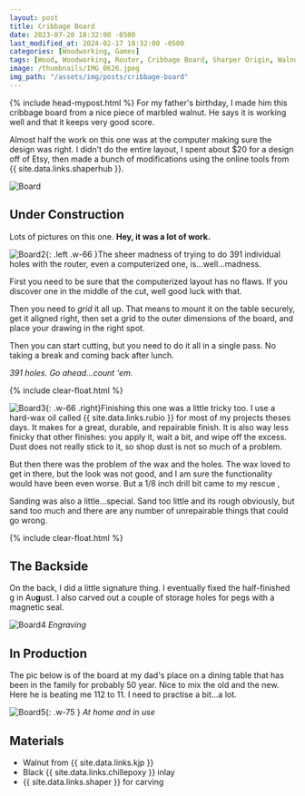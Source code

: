 ```yaml
---
layout: post
title: Cribbage Board
date: 2023-07-20 18:32:00 -0500
last_modified_at: 2024-02-17 18:32:00 -0500
categories: [Woodworking, Games]
tags: [Wood, Woodworking, Router, Cribbage Board, Sharper Origin, Walnut, Games]
image: /thumbnails/IMG_0626.jpeg
img_path: "/assets/img/posts/cribbage-board"
---
```

{% include head-mypost.html %}
For my father's birthday, I made him this cribbage board from a nice piece of marbled walnut. He says it is working well and that it keeps very good score.

Almost half the work on this one was at the computer making sure the design was right. I didn't do the entire layout, I spent about $20 for a design off of Etsy, then made a bunch of modifications using the online tools from {{ site.data.links.shaperhub }}.

![Board][Board]

## Under Construction

Lots of pictures on this one. **Hey, it was a lot of work.**

![Board2][Board2]{: .left .w-66 }The sheer madness of trying to do 391 individual holes with the router, even a computerized one, is...well...madness.

First you need to be sure that the computerized layout has no flaws. If you discover one in the middle of the cut, well good luck with that.

Then you need to _grid_ it all up. That means to mount it on the table securely, get it aligned right, then set a grid to the outer dimensions of the board, and place your drawing in the right spot.

Then you can start cutting, but you need to do it all in a single pass. No taking a break and coming back after lunch.

_391 holes. Go ahead...count 'em._

{% include clear-float.html %}

![Board3][Board3]{: .w-66 .right}Finishing this one was a little tricky too. I use a hard-wax oil called {{ site.data.links.rubio }} for most of my projects theses days. It makes for a great, durable, and repairable finish. It is also way less finicky that other finishes: you apply it, wait a bit, and wipe off the excess. Dust does not really stick to it, so shop dust is not so much of a problem.

But then there was the problem of the wax and the holes. The wax loved to get in there, but the look was not good, and I am sure the functionality would have been even worse. But a 1/8 inch drill bit came to my rescue ,

Sanding was also a little...special. Sand too little and its rough obviously, but sand too much and there are any number of unrepairable things that could go wrong.

{% include clear-float.html %}

## The Backside

On the back, I did a little signature thing. I eventually fixed the half-finished g in Au**g**ust. I also carved out a couple of storage holes for pegs with a magnetic seal.

![Board4][Board4]
_Engraving_

## In Production

The pic below is of the board at my dad's place on a dining table that has been in the family for probably 50 year. Nice to mix the old and the new. Here he is beating me 112 to 11. I need to practise a bit...a lot.

![Board5][Board5]{: .w-75 }
_At home and in use_

## Materials

- Walnut from {{ site.data.links.kjp }}
- Black {{ site.data.links.chillepoxy }} inlay
- {{ site.data.links.shaper }} for carving

[Board]: CribbageBoard02.jpeg
[Board2]: 20230720_200245-1.jpeg
[Board3]: 20230720_163338.jpeg
[Board4]: 20230720_163408.jpeg
[Board5]: IMG_0626.jpeg
